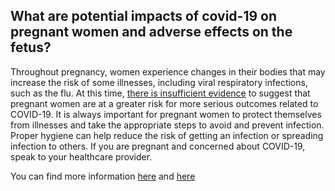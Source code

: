 ## What are potential impacts of covid-19 on pregnant women and adverse effects on the fetus?

Throughout pregnancy, women experience changes in their bodies that may increase the risk of some illnesses, including viral respiratory infections, such as the flu.
At this time, [there is insufficient evidence](https://www.sogc.org/en/content/featured-news/SOGC-Statement-Pregnant-Health-Care-Professionals-and-COVID-19.aspx) to suggest that pregnant women are at a greater risk for more serious outcomes related to COVID-19.
It is always important for pregnant women to protect themselves from illnesses and take the appropriate steps to avoid and prevent infection. Proper hygiene can help reduce the risk of getting an infection or spreading infection to others.
If you are pregnant and concerned about COVID-19, speak to your healthcare provider.

You can find more information [here](https://www.sogc.org/en/content/featured-news/Updated-SOGC-Committee-Opinion%E2%80%93%20COVID-19-in-Pregnancy.aspx) and [here](https://www.canada.ca/en/public-health/services/diseases/2019-novel-coronavirus-infection/prevention-risks.html)
